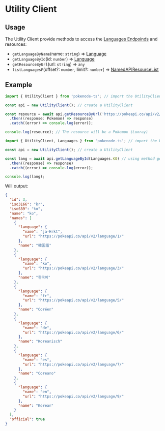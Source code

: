 # Utility Client

## Usage

The Utility Client provide methods to access the [Languages Endpoinds](https://pokeapi.co/docs/v2#languages-section) and resources:

- `getLanguageByName`(name: `string`) => [Language](typings/common-typings?id=language)
- `getLanguageById`(id: `number`) => [Language](typings/common-typings?id=language)
- `getResourceByUrl`(url: `string`) => `any`
- `listLanguagesF`(offset?: `number`, limit?: `number`) => [NamedAPIResourceList](typings/common-typings?id=named-api-resource-list)

## Example

```ts
import { UtilityClient } from 'pokenode-ts'; // import the UtilityClient

const api = new UtilityClient(); // create a UtilityClient

const resource = await api.getResourceByUrl('https://pokeapi.co/api/v2/pokemon/luxray') // using method getResourceByUrl() (pokemon endpoint)
  .then((response: Pokemon) => response)
  .catch((error) => console.log(error));

console.log(resource); // The resource will be a Pokemon (Luxray)
```

```js
import { UtilityClient, Languages } from 'pokenode-ts'; // import the UtilityClient

const api = new UtilityClient(); // create a UtilityClient

const lang = await api.getLanguageById(Languages.KO) // using method getLanguageById()
  .then((response) => response)
  .catch((error) => console.log(error));

console.log(lang);
```

Will output:

```json
{
  "id": 3,
  "iso3166": "kr",
  "iso639": "ko",
  "name": "ko",
  "names": [
    {
      "language": {
        "name": "ja-Hrkt",
        "url": "https://pokeapi.co/api/v2/language/1/"
      },
      "name": "韓国語"
    },
    {
      "language": {
        "name": "ko",
        "url": "https://pokeapi.co/api/v2/language/3/"
      },
      "name": "한국어"
    },
    {
      "language": {
        "name": "fr",
        "url": "https://pokeapi.co/api/v2/language/5/"
      },
      "name": "Coréen"
    },
    {
      "language": {
        "name": "de",
        "url": "https://pokeapi.co/api/v2/language/6/"
      },
      "name": "Koreanisch"
    },
    {
      "language": {
        "name": "es",
        "url": "https://pokeapi.co/api/v2/language/7/"
      },
      "name": "Coreano"
    },
    {
      "language": {
        "name": "en",
        "url": "https://pokeapi.co/api/v2/language/9/"
      },
      "name": "Korean"
    }
  ],
  "official": true
}
```
